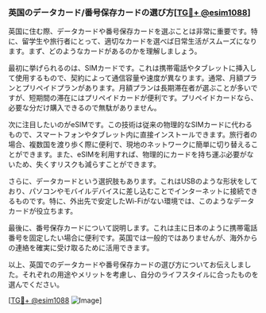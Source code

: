 ### 英国のデータカード/番号保存カードの選び方[[TG💪+ @esim1088](https://t.me/s/esim1088)]

英国に住む際、データカードや番号保存カードを選ぶことは非常に重要です。特に、留学生や旅行者にとって、適切なカードを選べば日常生活がスムーズになります。まず、どのようなカードがあるのかを理解しましょう。

最初に挙げられるのは、SIMカードです。これは携帯電話やタブレットに挿入して使用するもので、契約によって通信容量や速度が異なります。通常、月額プランとプリペイドプランがあります。月額プランは長期滞在者が選ぶことが多いですが、短期間の滞在にはプリペイドカードが便利です。プリペイドカードなら、必要な分だけ購入できるので無駄がありません。

次に注目したいのがeSIMです。この技術は従来の物理的なSIMカードに代わるもので、スマートフォンやタブレット内に直接インストールできます。旅行者の場合、複数国を渡り歩く際に便利で、現地のネットワークに簡単に切り替えることができます。また、eSIMを利用すれば、物理的にカードを持ち運ぶ必要がないため、失くすリスクも減らすことができます。

さらに、データカードという選択肢もあります。これはUSBのような形状をしており、パソコンやモバイルデバイスに差し込むことでインターネットに接続できるものです。特に、外出先で安定したWi-Fiがない環境では、このようなデータカードが役立ちます。

最後に、番号保存カードについて説明します。これは主に日本のように携帯電話番号を固定したい場合に便利です。英国では一般的ではありませんが、海外からの連絡を確実に受け取るために活用できます。

以上、英国でのデータカードや番号保存カードの選び方についてお伝えしました。それぞれの用途やメリットを考慮し、自分のライフスタイルに合ったものを選んでください。

[[TG💪+ @esim1088](https://t.me/s/esim1088) ![Image](https://i.postimg.cc/Y0z9fWf4/image.png)]